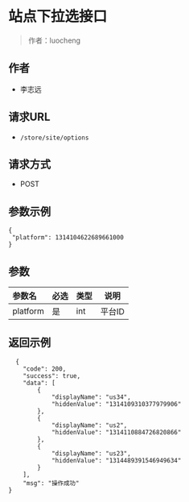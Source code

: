 # 站点下拉选接口

> 作者：luocheng

## 作者

- 李志远

## 请求URL

- ` /store/site/options `
  
## 请求方式
- POST 

## 参数示例

 ``` 
 {
  "platform": 1314104622689661000
} 

 ```

## 参数

|参数名|必选|类型|说明|
|:----    |:---|:----- |-----   |
|platform |是  |int | 平台ID    |

## 返回示例 

``` 
  {
    "code": 200,
    "success": true,
    "data": [
        {
            "displayName": "us34",
            "hiddenValue": "1314109310377979906"
        },
        {
            "displayName": "us2",
            "hiddenValue": "1314110884726820866"
        },
        {
            "displayName": "us23",
            "hiddenValue": "1314489391546949634"
        }
    ],
    "msg": "操作成功"
}
```
